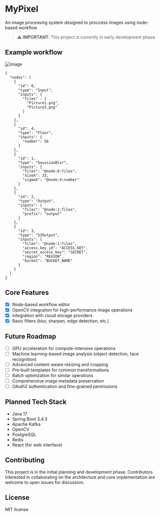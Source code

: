 # MyPixel
An image processing system designed to proccess images using node-based workflow

> ⚠️ **IMPORTANT**: This project is currently in early development phase

## Example workflow
![image](https://github.com/user-attachments/assets/a4c38118-e976-42d3-b599-abfa7d92621f)

```
{
  "nodes": [
    {
      "id": 0,
      "type": "Input",
      "inputs": {
        "files" : [
          "Picture1.png",
          "Picture3.png"
        ]
      }
    },
    {
      "id": 4,
      "type": "Floor",
      "inputs": {
        "number": 56
      }
    },
    {
      "id": 1,
      "type": "GaussianBlur",
      "inputs": {
        "files": "@node:0:files",
        "sizeX": 33,
        "sigmaX": "@node:4:number"
      }
    },
    {
      "id": 2,
      "type": "Output",
      "inputs": {
        "files": "@node:1:files",
        "prefix": "output"
      }
    },
    {
      "id": 3,
      "type": "S3Output",
      "inputs": {
        "files": "@node:1:files",
        "access_key_id": "ACCESS_KEY",
        "secret_access_key": "SECRET",
        "region": "REGION",
        "bucket": "BUCKET_NAME"
      }
    }
  ]
}
```

## Core Features

- [x] Node-based workflow editor
- [x] OpenCV integration for high-performance image operations
- [x] Integration with cloud storage providers
- [x] Basic filters (blur, sharpen, edge detection, etc.)

## Future Roadmap

- [ ] GPU acceleration for compute-intensive operations
- [ ] Machine learning-based image analysis (object detection, face recognition)
- [ ] Advanced content-aware resizing and cropping
- [ ] Pre-built templates for common transformations
- [ ] Batch optimization for similar operations
- [ ] Comprehensive image metadata preservation
- [ ] OAuth2 authentication and fine-grained permissions

## Planned Tech Stack

- Java 17
- Spring Boot 3.4.3
- Apache Kafka
- OpenCV
- PostgreSQL
- Redis
- React (for web interface)

## Contributing

This project is in the initial planning and development phase. Contributors interested in collaborating on the architecture and core implementation are welcome to open issues for discussion.

## License

MIT license

